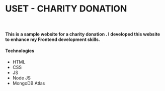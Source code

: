 <h1>USET - CHARITY DONATION</h1>
<br>
<H4>This is a sample website for a charity donation . I developed this website to enhance my Frontend development skills.</H4>

<h4>Technologies</h4>
<ul>
  <li>HTML</li>
  <li>CSS</li>
  <li>JS</li>
  <li>Node JS</li>
  <li>MongoDB Atlas</li>
</ul>
